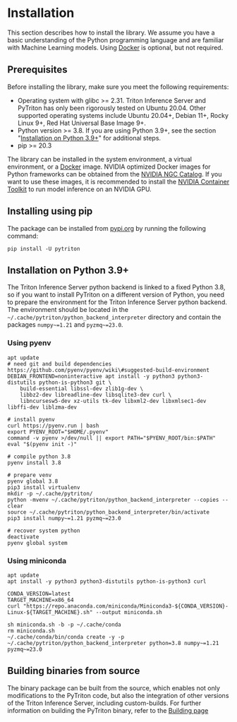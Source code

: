 <!--
Copyright (c) 2022, NVIDIA CORPORATION. All rights reserved.

Licensed under the Apache License, Version 2.0 (the "License");
you may not use this file except in compliance with the License.
You may obtain a copy of the License at

    http://www.apache.org/licenses/LICENSE-2.0

Unless required by applicable law or agreed to in writing, software
distributed under the License is distributed on an "AS IS" BASIS,
WITHOUT WARRANTIES OR CONDITIONS OF ANY KIND, either express or implied.
See the License for the specific language governing permissions and
limitations under the License.
-->

# Installation

This section describes how to install the library. We assume you have a basic understanding of the Python programming language
and are familiar with Machine Learning models. Using [Docker](https://www.docker.com/) is optional, but not required.

## Prerequisites

Before installing the library, make sure you meet the following requirements:

- Operating system with glibc >= 2.31. Triton Inference Server and PyTriton has only been rigorously tested on Ubuntu 20.04.
  Other supported operating systems include Ubuntu 20.04+, Debian 11+, Rocky Linux 9+, Red Hat Universal Base Image 9+.
- Python version >= 3.8. If you are using Python 3.9+, see the section "[Installation on Python 3.9+](#installation-on-python-39)" for additional steps.
- pip >= 20.3

The library can be installed in the system environment, a virtual environment, or a [Docker](https://www.docker.com) image.
NVIDIA optimized Docker images for Python frameworks can be obtained from the [NVIDIA NGC Catalog](https://catalog.ngc.nvidia.com/containers).
If you want to use these images, it is recommended to install the [NVIDIA Container Toolkit](https://docs.nvidia.com/datacenter/cloud-native/container-toolkit/overview.html) to run model inference on an NVIDIA GPU.

## Installing using pip

The package can be installed from [pypi.org](https://pypi.org/project/pytriton) by running the following command:

```shell
pip install -U pytriton
```

## Installation on Python 3.9+


The Triton Inference Server python backend is linked to a fixed Python 3.8,
so if you want to install PyTriton on a different version of Python,
you need to prepare the environment for the Triton Inference Server python backend.
The environment should be located in the `~/.cache/pytriton/python_backend_interpreter`
directory and contain the packages `numpy~=1.21` and `pyzmq~=23.0`.

### Using pyenv

```shell
apt update
# need git and build dependencies https://github.com/pyenv/pyenv/wiki\#suggested-build-environment
DEBIAN_FRONTEND=noninteractive apt install -y python3 python3-distutils python-is-python3 git \
    build-essential libssl-dev zlib1g-dev \
    libbz2-dev libreadline-dev libsqlite3-dev curl \
    libncursesw5-dev xz-utils tk-dev libxml2-dev libxmlsec1-dev libffi-dev liblzma-dev

# install pyenv
curl https://pyenv.run | bash
export PYENV_ROOT="$HOME/.pyenv"
command -v pyenv >/dev/null || export PATH="$PYENV_ROOT/bin:$PATH"
eval "$(pyenv init -)"

# compile python 3.8
pyenv install 3.8

# prepare venv
pyenv global 3.8
pip3 install virtualenv
mkdir -p ~/.cache/pytriton/
python -mvenv ~/.cache/pytriton/python_backend_interpreter --copies --clear
source ~/.cache/pytriton/python_backend_interpreter/bin/activate
pip3 install numpy~=1.21 pyzmq~=23.0

# recover system python
deactivate
pyenv global system
```

### Using miniconda

```shell
apt update
apt install -y python3 python3-distutils python-is-python3 curl

CONDA_VERSION=latest
TARGET_MACHINE=x86_64
curl "https://repo.anaconda.com/miniconda/Miniconda3-${CONDA_VERSION}-Linux-${TARGET_MACHINE}.sh" --output miniconda.sh

sh miniconda.sh -b -p ~/.cache/conda
rm miniconda.sh
~/.cache/conda/bin/conda create -y -p ~/.cache/pytriton/python_backend_interpreter python=3.8 numpy~=1.21 pyzmq~=23.0
```

## Building binaries from source

The binary package can be built from the source, which enables not only modifications to the PyTriton code,
but also the integration of other versions of the Triton Inference Server, including custom-builds.
For further information on building the PyTriton binary, refer to the [Building page](building.md)